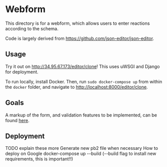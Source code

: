 # Webform

This directory is for a webform, which allows users to enter reactions according to the schema.

Code is largely derived from <https://github.com/json-editor/json-editor>.

## Usage

Try it out on <http://34.95.67.173/editor/clone>! This uses uWSGI and Django for deployment.

To run locally, install Docker. Then, run `sudo docker-compose up` from within the `docker` folder, and navigate to <http://localhost:8000/editor/clone>.

## Goals

A markup of the form, and validation features to be implemented, can be found [here](https://docs.google.com/document/d/1kinvTzbyCM3YVUqZoSbhFKePGoYNPElhrGs7PILDPWo/edit).

## Deployment

TODO explain these more
Generate new pb2 file when necessary
How to deploy on Google
docker-compose up --build (--build flag to install new requirements, this is important!!)
